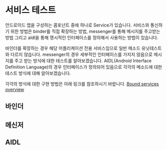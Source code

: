 # 서비스 테스트

안드로이드 앱을 구성하는 콤포넌트 중에 하나로 Service가 있습니다. 서비스와 통신하기 위한 방법은 binder를 직접 확장하는 방법, messenger를 통해 메시지를 주고받는 방법 그리고 aldl을 통해 명시적인 인터페이스를 정의해서 사용하는 방법이 있습니다.

바인더를 확장하는 경우 해당 어플리케이션 전용 서비스임으로 일반 메소드 유닛테스트와 다르지 않습니다. messenger의 경우 세부적인 인터페이스를 가지지 않음으로 메시지를 주고 받는 방식에 대한 테스트를 알아보겠습니다.  AIDL(Android Interface Definition Language)의 경우 인터페이스가 정의되어 있음으로 각각의 메소드에 대한 테스트  방식에 대해 알아보겠습니다.

각각의 방식에 대한 구현 방법은 아래 링크를 참조하시기 바랍니다.
[Bound services overview](https://developer.android.com/guide/components/bound-services)


## 바인더
## 메신저
## AIDL
